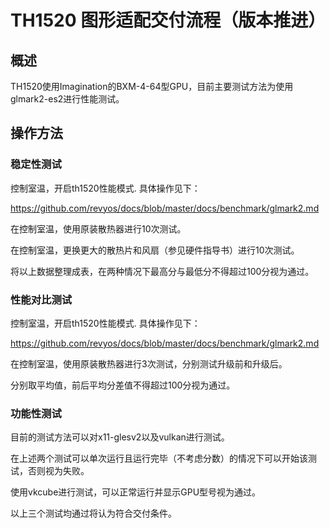 # TH1520 图形适配交付流程（版本推进）


## 概述

TH1520使用Imagination的BXM-4-64型GPU，目前主要测试方法为使用glmark2-es2进行性能测试。


## 操作方法

### 稳定性测试

控制室温，开启th1520性能模式. 具体操作见下：

https://github.com/revyos/docs/blob/master/docs/benchmark/glmark2.md


在控制室温，使用原装散热器进行10次测试。

在控制室温，更换更大的散热片和风扇（参见硬件指导书）进行10次测试。

将以上数据整理成表，在两种情况下最高分与最低分不得超过100分视为通过。


### 性能对比测试


控制室温，开启th1520性能模式. 具体操作见下：

https://github.com/revyos/docs/blob/master/docs/benchmark/glmark2.md


在控制室温，使用原装散热器进行3次测试，分别测试升级前和升级后。

分别取平均值，前后平均分差值不得超过100分视为通过。

### 功能性测试

目前的测试方法可以对x11-glesv2以及vulkan进行测试。

在上述两个测试可以单次运行且运行完毕（不考虑分数）的情况下可以开始该测试，否则视为失败。


使用vkcube进行测试，可以正常运行并显示GPU型号视为通过。


以上三个测试均通过将认为符合交付条件。